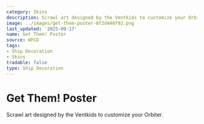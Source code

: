 ```yaml
---
category: Skins
description: Scrawl art designed by the Ventkids to customize your Orbiter.
image: ../images/get-them-poster-8f2d440f92.png
last_updated: '2025-09-17'
name: Get Them! Poster
source: WFCD
tags:
- Ship Decoration
- Skins
tradable: false
type: Ship Decoration
---
```


# Get Them! Poster

Scrawl art designed by the Ventkids to customize your Orbiter.


